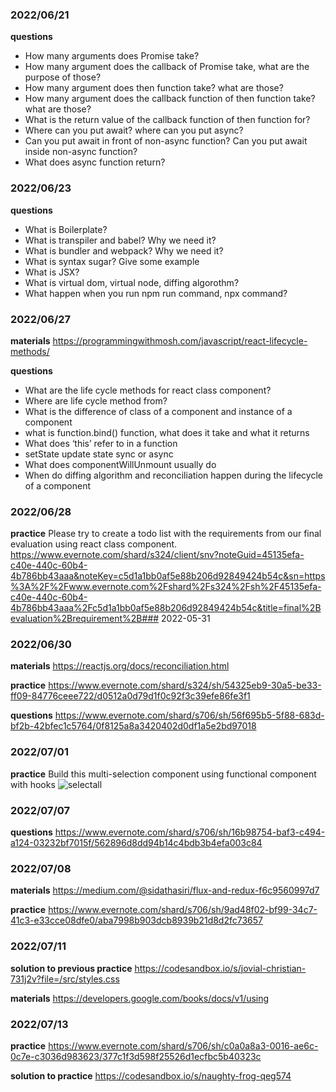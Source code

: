 ### 2022/06/21

**questions**
- How many arguments does Promise take?
- How many argument does the callback of Promise take, what are the purpose of those?
- How many argument does then function take? what are those?
- How many argument does the callback function of then function take? what are those?
- What is the return value of the callback function of then function for?
- Where can you put await? where can you put async?
- Can you put await in front of non-async function? Can you put await inside non-async function?
- What does async function return?

### 2022/06/23

**questions**
- What is Boilerplate?
- What is transpiler and babel? Why we need it?
- What is bundler and webpack? Why we need it?
- What is syntax sugar? Give some example
- What is JSX?
- What is virtual dom, virtual node, diffing algorothm?
- What happen when you run npm run command, npx command?

### 2022/06/27

**materials**
https://programmingwithmosh.com/javascript/react-lifecycle-methods/

**questions**
- What are the life cycle methods for react class component?
- Where are life cycle method from?
- What is the difference of class of a component and instance of a component
- what is function.bind() function, what does it take and what it returns
- What does ‘this’ refer to in a function
- setState update state sync or async
- What does componentWillUnmount usually do
- When do diffing algorithm and reconciliation happen during the lifecycle of a component

### 2022/06/28

**practice**
Please try to create a todo list with the requirements from our final evaluation using react class component.
https://www.evernote.com/shard/s324/client/snv?noteGuid=45135efa-c40e-440c-60b4-4b786bb43aaa&noteKey=c5d1a1bb0af5e88b206d92849424b54c&sn=https%3A%2F%2Fwww.evernote.com%2Fshard%2Fs324%2Fsh%2F45135efa-c40e-440c-60b4-4b786bb43aaa%2Fc5d1a1bb0af5e88b206d92849424b54c&title=final%2Bevaluation%2Brequirement%2B### 2022-05-31

### 2022/06/30

**materials**
https://reactjs.org/docs/reconciliation.html

**practice**
https://www.evernote.com/shard/s324/sh/54325eb9-30a5-be33-ff09-84776ceee722/d0512a0d79d1f0c92f3c39efe86fe3f1

**questions**
https://www.evernote.com/shard/s706/sh/56f695b5-5f88-683d-bf2b-42bfec1c5764/0f8125a8a3420402d0df1a5e2bd97018

### 2022/07/01

**practice**
Build this multi-selection component using functional component with hooks
![selectall](https://files.slack.com/files-pri/TKUCL919N-F03L853130C/selectall.jpg)

### 2022/07/07

**questions**
https://www.evernote.com/shard/s706/sh/16b98754-baf3-c494-a124-03232bf7015f/562896d8dd94b14c4bdb3b4efa003c84

### 2022/07/08

**materials**
https://medium.com/@sidathasiri/flux-and-redux-f6c9560997d7

**practice**
https://www.evernote.com/shard/s706/sh/9ad48f02-bf99-34c7-41c3-e33cce08dfe0/aba7998b903dcb8939b21d8d2fc73657

### 2022/07/11

**solution to previous practice**
https://codesandbox.io/s/jovial-christian-731j2v?file=/src/styles.css

**materials**
https://developers.google.com/books/docs/v1/using

### 2022/07/13

**practice**
https://www.evernote.com/shard/s706/sh/c0a0a8a3-0016-ae6c-0c7e-c3036d983623/377c1f3d598f25526d1ecfbc5b40323c

**solution to practice**
https://codesandbox.io/s/naughty-frog-qeg574

